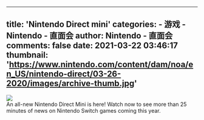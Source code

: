
---
title: 'Nintendo Direct mini'
categories: 
    - 游戏
    - Nintendo - 直面会
author: Nintendo - 直面会
comments: false
date: 2021-03-22 03:46:17
thumbnail: 'https://www.nintendo.com/content/dam/noa/en_US/nintendo-direct/03-26-2020/images/archive-thumb.jpg'
---

<div>   
<img src="https://www.nintendo.com/content/dam/noa/en_US/nintendo-direct/03-26-2020/images/archive-thumb.jpg" referrerpolicy="no-referrer"><br>An all-new Nintendo Direct Mini is here! Watch now to see more than 25 minutes of news on Nintendo Switch games coming this year.  
</div>
            